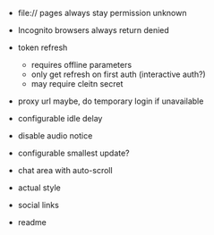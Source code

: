 - file:// pages always stay permission unknown
- Incognito browsers always return denied

- token refresh
  - requires offline parameters
  - only get refresh on first auth (interactive auth?)
  - may require cleitn secret
- proxy url maybe, do temporary login if unavailable
- configurable idle delay
- disable audio notice
- configurable smallest update?
- chat area with auto-scroll
- actual style
- social links
- readme
